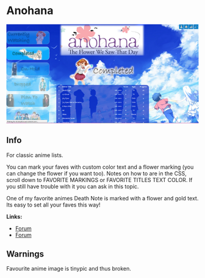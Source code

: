 # Anohana

![](gallery/demo.png)

## Info

For classic anime lists.

You can mark your faves with custom color text and a flower marking (you can change the flower if you want too). Notes on how to are in the CSS, scroll down to FAVORITE MARKINGS or FAVORITE TITLES TEXT COLOR. If you still have trouble with it you can ask in this topic.

One of my favorite animes Death Note is marked with a flower and gold text. Its easy to set all your faves this way!

**Links:**
- [Forum](https://myanimelist.net/forum/?topicid=607931)
- [Forum](https://myanimelist.net/forum/?topicid=618961)

## Warnings

Favourite anime image is tinypic and thus broken.